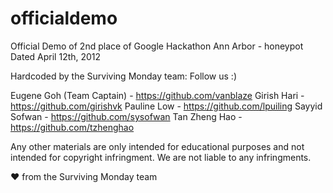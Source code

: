 officialdemo
============

Official Demo of 2nd place of Google Hackathon Ann Arbor - honeypot
Dated April 12th, 2012

Hardcoded by the Surviving Monday team: Follow us :)

Eugene Goh (Team Captain)   - https://github.com/vanblaze
Girish Hari                 - https://github.com/girishvk
Pauline Low                 - https://github.com/lpuiling
Sayyid Sofwan               - https://github.com/sysofwan
Tan Zheng Hao               - https://github.com/tzhenghao

Any other materials are only intended for educational purposes and not intended for copyright infringment. 
We are not liable to any infringments.

♥ from the Surviving Monday team
